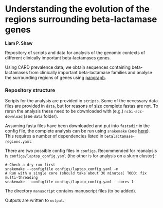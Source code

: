 # Understanding the evolution of the regions surrounding beta-lactamase genes 

__Liam P. Shaw__

Repository of scripts and data for analysis of the genomic contexts of different clinically important beta-lactamases genes.

Using CARD prevalence data, we obtain sequences containing beta-lactamases from clinically important beta-lactamase families and analyse the surrounding regions of genes using [pangraph](https://github.com/neherlab/pangraph).

### Repository structure

Scripts for the analysis are provided in `scripts`. Some of the necessary data files are provided in `data`, but for reasons of size complete fastas are not. To rerun the analysis these need to be downloaded with (e.g.) `ncbi-acc-download` (see `data` folder).

Assuming fasta files have been downloaded and put into `fastadir` in the config file, the complete analysis can be run using `snakemake` (see [here](https://snakemake.readthedocs.io/en/stable/index.html)). This requires a number of dependencies listed in `betalactamase-regions.yaml`. 

There are two possible config files in `configs`. Recommended for reanalysis is `configs/laptop_config.yaml` (the other is for analysis on a slurm cluster):

```
# Check a dry run first
snakemake --configfile configs/laptop_config.yaml -n
# Run with a single core (should take about 30 minutes) TODO: fix multi-threading 
snakemake --configfile configs/laptop_config.yaml --cores 1
``` 

The directory `manuscript` contains manuscript files (to be added).

Outputs are written to `output`. 
